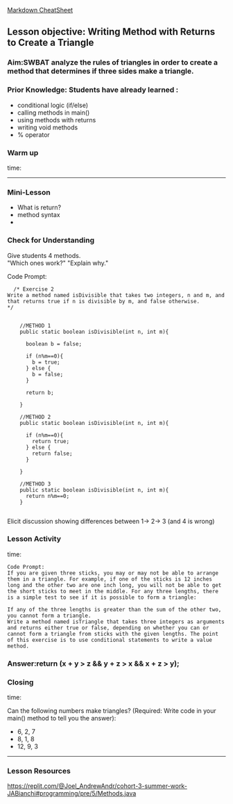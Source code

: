 [Markdown CheatSheet](https://replit.com/talk/learn/A-Quick-Guide-to-Replit-Talk-Markdown/7448)

## Lesson objective: Writing Method with Returns to Create a Triangle

### Aim:SWBAT analyze the rules of triangles in order to create a method that determines if three sides make a triangle. 

### Prior Knowledge: Students have already learned :
* conditional logic (if/else)
* calling methods in main()
* using methods with returns
* writing void methods
* % operator

### Warm up
time:

---

### Mini-Lesson
* What is return?
* method syntax
* 


### Check for Understanding

Give students 4 methods.  
"Which ones work?"
"Explain why."

Code Prompt:
```
  /* Exercise 2  
Write a method named isDivisible that takes two integers, n and m, and that returns true if n is divisible by m, and false otherwise.
*/


    //METHOD 1
    public static boolean isDivisible(int n, int m){

      boolean b = false;
      
      if (n%m==0){
        b = true;
      } else {
        b = false;
      }

      return b;

    }

    //METHOD 2
    public static boolean isDivisible(int n, int m){
 
      if (n%m==0){
        return true;
      } else {
        return false;
      }

    }

    //METHOD 3
    public static boolean isDivisible(int n, int m){
      return n%m==0;
    }
    
```

Elicit discussion showing differences between 1-> 2-> 3 (and 4 is wrong) 


### Lesson Activity
time:

```
Code Prompt:
If you are given three sticks, you may or may not be able to arrange them in a triangle. For example, if one of the sticks is 12 inches long and the other two are one inch long, you will not be able to get the short sticks to meet in the middle. For any three lengths, there is a simple test to see if it is possible to form a triangle:

If any of the three lengths is greater than the sum of the other two, you cannot form a triangle.
Write a method named isTriangle that takes three integers as arguments and returns either true or false, depending on whether you can or cannot form a triangle from sticks with the given lengths. The point of this exercise is to use conditional statements to write a value method.
```


### Answer:return (x + y > z && y + z > x && x + z > y);


### Closing
time:

Can the following numbers make triangles?
(Required: Write code in your main() method to tell you the answer):
* 6, 2, 7
* 8, 1, 8
* 12, 9, 3

---

### Lesson Resources
https://replit.com/@Joel_AndrewAndr/cohort-3-summer-work-JABianchi#programming/pre/5/Methods.java